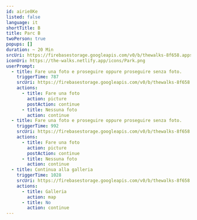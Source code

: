 ```yaml
---
id: airie8Ke
listed: false
language: it
shortTitle: B
title: Parc B
twoPerson: true
popups: []
duration: ~ 20 Min
srcUri: https://firebasestorage.googleapis.com/v0/b/thewalks-8f658.appspot.com/o/mp3%2Fv0%2Fit_ahvo7Cee%2Fit_airie8Ke.mp3?alt=media&token=a6b6c8f4-fb52-42e5-8db9-5a58a85ab892
iconUri: https://the-walks.netlify.app/icons/Park.png
userPrompt:
  - title: Fare una foto e proseguire oppure proseguire senza foto.
    triggerTime: 787
    srcUri: https://firebasestorage.googleapis.com/v0/b/thewalks-8f658.appspot.com/o/mp3%2Fv0%2Fit_ahvo7Cee%2Fit_ahvo7Cee_loop_1.mp3?alt=media&token=e12a0212-592e-4a44-a55c-c9500938bab2
    actions:
      - title: Fare una foto
        action: picture
        postAction: continue
      - title: Nessuna foto
        action: continue
  - title: Fare una foto e proseguire oppure proseguire senza foto.
    triggerTime: 992
    srcUri: https://firebasestorage.googleapis.com/v0/b/thewalks-8f658.appspot.com/o/mp3%2Fv0%2Fit_ahvo7Cee%2Fit_ahvo7Cee_loop_2.mp3?alt=media&token=0c1806f2-b99d-488e-987b-d9e38fbcdd14
    actions:
      - title: Fare una foto
        action: picture
        postAction: continue
      - title: Nessuna foto
        action: continue
  - title: Continua alla galleria
    triggerTime: 1028
    srcUri: https://firebasestorage.googleapis.com/v0/b/thewalks-8f658.appspot.com/o/static%2Fmedias%2Fmulti_Zeubeel8_loop.mp3?alt=media&token=88349085-3303-48b9-bdc6-fd7b09519a26
    actions:
      - title: Galleria
        action: map
      - title: No
        action: continue
---
```

